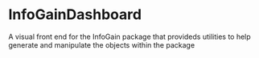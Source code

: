# InfoGainDashboard
A visual front end for the InfoGain package that provideds utilities to help generate and manipulate the objects within the package
